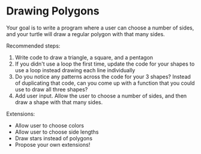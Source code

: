 # Drawing Polygons

Your goal is to write a program where a user can choose a number of sides, and your turtle will draw a regular polygon with that many sides.

Recommended steps:
1. Write code to draw a triangle, a square, and a pentagon
2. If you didn't use a loop the first time, update the code for your shapes to use a loop instead drawing each line individually
3. Do you notice any patterns across the code for your 3 shapes? Instead of duplicating that code, can you come up with a function that you could use to draw all three shapes?
4. Add user input. Allow the user to choose a number of sides, and then draw a shape with that many sides.

Extensions:
* Allow user to choose colors
* Allow user to choose side lengths
* Draw stars instead of polygons
* Propose your own extensions!